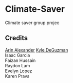 # Climate-Saver
Climate saver group projec


## Credits

[Arin Alexander](https://github.com/arialexa9)
[Kyle DeGuzman](https://github.com/kyledeguzmanx)   
Isaac Garcia   
Faizan Hussain  
Raydon Lam  
Evelyn Lopez   
Karen Prava
